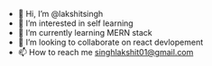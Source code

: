 - 👋 Hi, I’m @lakshitsingh
- 👀 I’m interested in self learning
- 🌱 I’m currently learning MERN stack
- 💞️ I’m looking to collaborate on react devlopement
- 📫 How to reach me singhlakshit01@gmail.com

<!---
lakshitsingh/lakshitsingh is a ✨ special ✨ repository because its `README.md` (this file) appears on your GitHub profile.
You can click the Preview link to take a look at your changes.
--->
